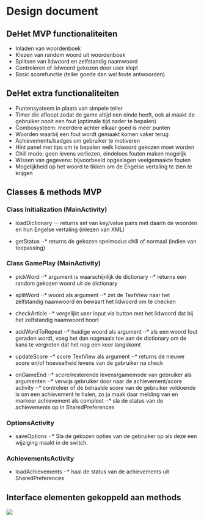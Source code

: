 # Design document

## DeHet MVP functionaliteiten
* Inladen van woordenboek
* Kiezen van random woord uit woordenboek
* Splitsen van lidwoord en zelfstandig naamwoord
* Controleren of lidwoord gekozen door user klopt
* Basic scorefunctie (teller goede dan wel foute antwoorden)


## DeHet extra functionaliteiten

* Puntensysteem in plaats van simpele teller
* Timer die afloopt zodat de game altijd een einde heeft, ook al maakt de gebruiker nooit een fout (optimale tijd nader te bepalen)
* Combosysteem: meerdere achter elkaar goed is meer punten
* Woorden waarbij een fout wordt gemaakt komen vaker terug
* Achievements/badges om gebruiker te motiveren
* Hint panel met tips om te bepalen welk lidwoord gekozen moet worden
* Chill mode: geen levens verliezen, eindeloos fouten maken mogelijk
* Wissen van gegevens: bijvoorbeeld opgeslagen veelgemaakte fouten
* Mogelijkheid op het woord te tikken om de Engelse vertaling te zien te krijgen



## Classes & methods MVP

### Class Initialization (MainActivity)
* loadDictionary
⋅⋅⋅ returns set van key/value pairs met daarin de woorden en hun Engelse vertaling (inlezen van XML)

* getStatus
⋅⋅* returns de gekozen spelmodus chill of normaal (indien van toepassing)

### Class GamePlay (MainActivity)
* pickWord
⋅⋅* argument is waarschijnlijk de dictionary
⋅⋅* returns een random gekozen woord uit de dictionary

* splitWord
⋅⋅* woord als argument
⋅⋅* zet de TextView naar het zelfstandig naamwoord en bewaart het lidwoord om te checken

* checkArticle
⋅⋅* vergelijkt user input via button met het lidwoord dat bij het zelfstandig naamwoord hoort

* addWordToRepeat
⋅⋅* huidige woord als argument
⋅⋅* als een woord fout geraden wordt, voeg het dan nogmaals toe aan de dictionary om de kans te vergroten dat het nog een keer langskomt

* updateScore
⋅⋅* score TextView als argument
⋅⋅* returns de nieuwe score en/of hoeveelheid levens van de gebruiker na check

* onGameEnd
⋅⋅* score/resterende levens/gamemode van gebruiker als argumenten
⋅⋅* verwijs gebruiker door naar de achievement/score activity
⋅⋅* controleer of de behaalde score van de gebruiker voldoende is om een achievement te halen, zo ja maak daar melding van en markeer achievement als compleet
⋅⋅* sla de status van de achievements op in SharedPreferences


### OptionsActivity
* saveOptions
⋅⋅* Sla de gekozen opties van de gebruiker op als deze een wijziging maakt in de switch.


### AchievementsActivity
* loadAchievements
⋅⋅* haal de status van de achievements uit SharedPreferences






## Interface elementen gekoppeld aan methods
![](TODO)



